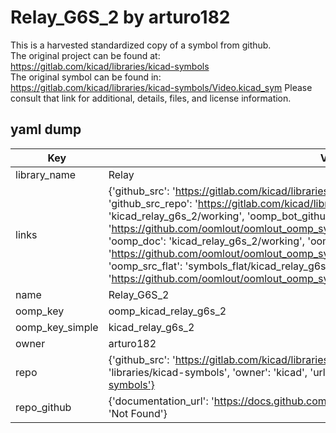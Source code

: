 # Relay_G6S_2 by arturo182  
This is a harvested standardized copy of a symbol from github.  
The original project can be found at:  
https://gitlab.com/kicad/libraries/kicad-symbols  
The original symbol can be found in:
https://gitlab.com/kicad/libraries/kicad-symbols/Video.kicad_sym
Please consult that link for additional, details, files, and license information.  
## yaml dump  
| Key | Value |  
| --- | --- |  
| library_name | Relay |  
| links | {'github_src': 'https://gitlab.com/kicad/libraries/kicad-symbols/Video.kicad_sym', 'github_src_repo': 'https://gitlab.com/kicad/libraries/kicad-symbols', 'oomp_bot': 'kicad_relay_g6s_2/working', 'oomp_bot_github': 'https://github.com/oomlout/oomlout_oomp_symbol_bot/tree/main/kicad_relay_g6s_2/working', 'oomp_doc': 'kicad_relay_g6s_2/working', 'oomp_doc_github': 'https://github.com/oomlout/oomlout_oomp_symbol_doc/tree/main/kicad_relay_g6s_2/working', 'oomp_src_flat': 'symbols_flat/kicad_relay_g6s_2/working', 'oomp_src_flat_github': 'https://github.com/oomlout/oomlout_oomp_symbol_src/tree/main/kicad_relay_g6s_2/working'} |  
| name | Relay_G6S_2 |  
| oomp_key | oomp_kicad_relay_g6s_2 |  
| oomp_key_simple | kicad_relay_g6s_2 |  
| owner | arturo182 |  
| repo | {'github_src': 'https://gitlab.com/kicad/libraries/kicad-symbols/Video.kicad_sym', 'name': 'libraries/kicad-symbols', 'owner': 'kicad', 'url': 'https://gitlab.com/kicad/libraries/kicad-symbols'} |  
| repo_github | {'documentation_url': 'https://docs.github.com/rest/repos/repos#get-a-repository', 'message': 'Not Found'} |  

